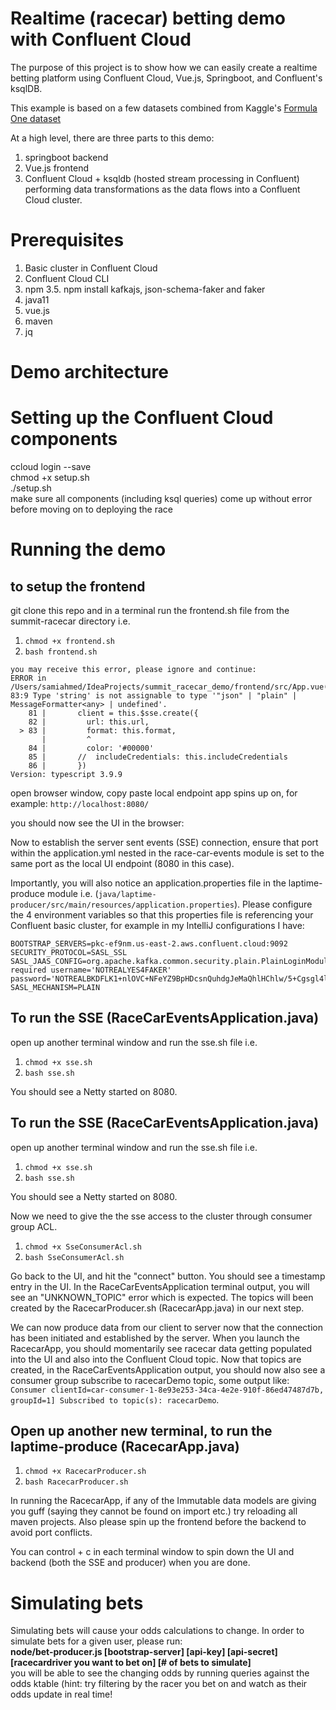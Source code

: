 # Realtime (racecar) betting demo with Confluent Cloud 

The purpose of this project is to show how we can easily create a realtime betting platform using Confluent Cloud, Vue.js, Springboot, and Confluent's ksqlDB.

This example is based on a few datasets combined from Kaggle's [Formula One dataset]('https://www.kaggle.com/cjgdev/formula-1-race-data-19502017')

At a high level, there are three parts to this demo:
1. springboot backend
2. Vue.js frontend 
3. Confluent Cloud + ksqldb (hosted stream processing in Confluent) performing data transformations as the data flows into a Confluent Cloud cluster.

# Prerequisites
1. Basic cluster in Confluent Cloud
2. Confluent Cloud CLI 
3. npm 
3.5. npm install kafkajs, json-schema-faker and faker 
4. java11
5. vue.js 
6. maven 
7. jq

# Demo architecture 

# Setting up the Confluent Cloud components 
ccloud login --save \
chmod +x setup.sh \
./setup.sh \
make sure all components (including ksql queries) come up without error before moving on to deploying the race 

# Running the demo 

## to setup the frontend
git clone this repo and in a terminal run the frontend.sh file from the summit-racecar directory i.e. 
1. `chmod +x frontend.sh`
2. `bash frontend.sh` 

```
you may receive this error, please ignore and continue: 
ERROR in /Users/samiahmed/IdeaProjects/summit_racecar_demo/frontend/src/App.vue(83,9):
83:9 Type 'string' is not assignable to type '"json" | "plain" | MessageFormatter<any> | undefined'.
    81 |       client = this.$sse.create({
    82 |         url: this.url,
  > 83 |         format: this.format,
       |         ^
    84 |         color: '#00000'
    85 |       //  includeCredentials: this.includeCredentials
    86 |       })
Version: typescript 3.9.9
```

open browser window, copy paste local endpoint app spins up on, for example: 
`http://localhost:8080/`

you should now see the UI in the browser: 

Now to establish the server sent events (SSE) connection, ensure that port within the application.yml nested in the race-car-events module is set to the same port as the local UI endpoint (8080 in this case). 

Importantly, you will also notice an application.properties file in the laptime-produce module i.e. (`java/laptime-producer/src/main/resources/application.properties`). Please configure the 4 environment variables so that this properties file is referencing your Confluent basic cluster, for example in my IntelliJ configurations I have: 

```
BOOTSTRAP_SERVERS=pkc-ef9nm.us-east-2.aws.confluent.cloud:9092
SECURITY_PROTOCOL=SASL_SSL
SASL_JAAS_CONFIG=org.apache.kafka.common.security.plain.PlainLoginModule   required username='NOTREALYES4FAKER'   password='NOTREALBKDFLK1+nlOVC+NFeYZ9BpHDcsnQuhdgJeMaQhlHChlw/5+Cgsgl4lEnP';
SASL_MECHANISM=PLAIN
```
## To run the SSE (RaceCarEventsApplication.java)
open up another terminal window and run the sse.sh file i.e. 
1. `chmod +x sse.sh`
2. `bash sse.sh` 

You should see a Netty started on 8080.

## To run the SSE (RaceCarEventsApplication.java)
open up another terminal window and run the sse.sh file i.e. 
1. `chmod +x sse.sh`
2. `bash sse.sh` 

You should see a Netty started on 8080.

Now we need to give the the sse access to the cluster through consumer group ACL. 
1. `chmod +x SseConsumerAcl.sh`
2. `bash SseConsumerAcl.sh`   
  
Go back to the UI, and hit the "connect" button. You should see a timestamp entry in the UI. 
In the RaceCarEventsApplication terminal output, you will see an "UNKNOWN_TOPIC" error which is expected. The topics will been created by the RacecarProducer.sh (RacecarApp.java) in our next step.

We can now produce data from our client to server now that the connection has been initiated and established by the server. When you launch the RacecarApp, you should momentarily see racecar data getting populated into the UI and also into the Confluent Cloud topic. 
Now that topics are created, in the RaceCarEventsApplication output, you should now also see a consumer group subscribe to racecarDemo topic, some output like: `Consumer clientId=car-consumer-1-8e93e253-34ca-4e2e-910f-86ed47487d7b, groupId=1] Subscribed to topic(s): racecarDemo`.  
  
## Open up another new terminal, to run the laptime-produce (RacecarApp.java)
1. `chmod +x RacecarProducer.sh`
2. `bash RacecarProducer.sh` 

In running the RacecarApp, if any of the Immutable data models are giving you guff (saying they cannot be found on import etc.) try reloading all maven projects. Also please spin up the frontend before the backend to avoid port conflicts. 

You can control + c in each terminal window to spin down the UI and backend (both the SSE and producer) when you are done. 
  
# Simulating bets 

Simulating bets will cause your odds calculations to change. In order to simulate bets for a given user, please run: \
 **node/bet-producer.js [bootstrap-server] [api-key] [api-secret] [racecardriver you want to bet on] [# of bets to simulate]** \
  you will be able to see the changing odds by running queries against the odds ktable (hint: try filtering by the racer you bet on and watch as their odds update in real time!
